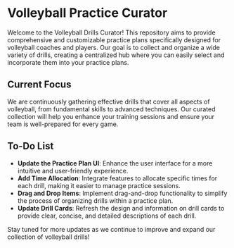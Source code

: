 # Volleyball Practice Curator

Welcome to the Volleyball Drills Curator! This repository aims to provide comprehensive and customizable practice plans specifically designed for volleyball coaches and players. Our goal is to collect and organize a wide variety of drills, creating a centralized hub where you can easily select and incorporate them into your practice plans.

## Current Focus
We are continuously gathering effective drills that cover all aspects of volleyball, from fundamental skills to advanced techniques. Our curated collection will help you enhance your training sessions and ensure your team is well-prepared for every game.

## To-Do List
- **Update the Practice Plan UI**: Enhance the user interface for a more intuitive and user-friendly experience.
- **Add Time Allocation**: Integrate features to allocate specific times for each drill, making it easier to manage practice sessions.
- **Drag and Drop Items**: Implement drag-and-drop functionality to simplify the process of organizing drills within a practice plan.
- **Update Drill Cards**: Refresh the design and information on drill cards to provide clear, concise, and detailed descriptions of each drill.

Stay tuned for more updates as we continue to improve and expand our collection of volleyball drills!
